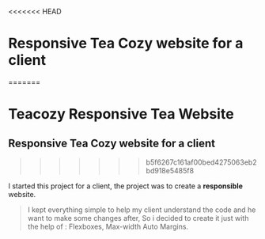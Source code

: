 <<<<<<< HEAD
# **Responsive** Tea Cozy website for a client
=======
# Teacozy Responsive Tea Website

## **Responsive** Tea Cozy website for a client
>>>>>>> b5f6267c161af00bed4275063eb2bd918e5485f8

I started this project for a client, the project was to create a **responsible** website. 

> I kept everything simple to help my client understand the code and he want to make some changes after, So i decided to create it just with the help of : Flexboxes, Max-width Auto Margins.
